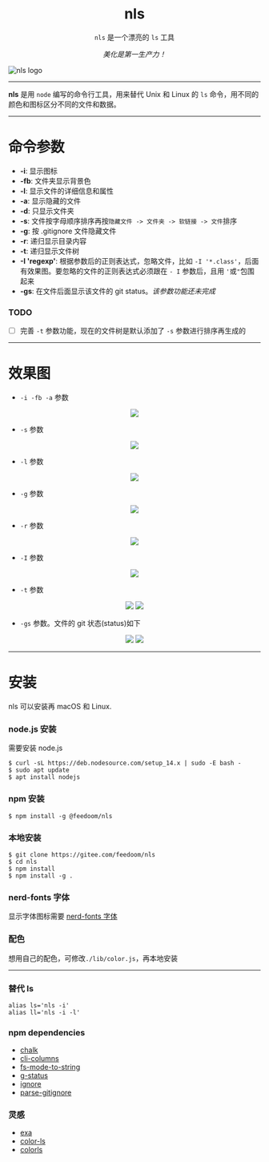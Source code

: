 <div align="center">
<h1>nls</h1>

`nls` 是一个漂亮的 `ls` 工具

*美化是第一生产力！*

</div>

![nls logo](picture/nls_logo.png)

---

**nls** 是用 `node` 编写的命令行工具，用来替代 Unix 和 Linux 的 `ls` 命令，用不同的颜色和图标区分不同的文件和数据。

---

<h1>命令参数</h1>

- **-i**: 显示图标
- **-fb**: 文件夹显示背景色
- **-l**: 显示文件的详细信息和属性
- **-a**: 显示隐藏的文件
- **-d**: 只显示文件夹
- **-s**: 文件按字母顺序排序再按`隐藏文件 -> 文件夹 -> 软链接 -> 文件`排序
- **-g**: 按 .gitignore 文件隐藏文件
- **-r**: 递归显示目录内容
- **-t**: 递归显示文件树
- **-I 'regexp'**: 根据参数后的正则表达式，忽略文件，比如 `-I '*.class'`，后面有效果图。要忽略的文件的正则表达式必须跟在 `- I` 参数后，且用 `'`或`"`包围起来
- **-gs**: 在文件后面显示该文件的 git status。*该参数功能还未完成*


### TODO
- [ ] 完善 `-t` 参数功能，现在的文件树是默认添加了 `-s` 参数进行排序再生成的

---

<h1>效果图</h1>

- `-i -fb -a` 参数
<div align="center">
<img src="./picture/nls_fb_a.png">
</div>

- `-s` 参数
<div align="center">
<img src="./picture/nls_s_i_fb.png">
</div>

- `-l` 参数
<div align="center">
<img src="./picture/nls_fb_a_l.png">
</div>

- `-g` 参数
<div align="center">
<img src="./picture/nls_g.png">
</div>

- `-r` 参数
<div align="center">
<img src="./picture/nls_r.png">
</div>

- `-I` 参数
<div align="center">
<img src="./picture/nls_I.png">
</div>

- `-t` 参数
<div align="center">
<img src="./picture/nls_t.png">
<img src="./picture/nls_l_t.png">
</div>

- `-gs` 参数。文件的 git 状态(status)如下
<div align="center">
<img src="./picture/nls_file_git_status.png">
<img src="./picture/nls_gs_i.png">
</div>

---

<h1>安装</h1>

nls 可以安装再 macOS 和 Linux.

### node.js 安装
需要安装 node.js

    $ curl -sL https://deb.nodesource.com/setup_14.x | sudo -E bash -
    $ sudo apt update
    $ apt install nodejs

### npm 安装

    $ npm install -g @feedoom/nls

### 本地安装

    $ git clone https://gitee.com/feedoom/nls
    $ cd nls
    $ npm install
    $ npm install -g .

### nerd-fonts 字体
显示字体图标需要 [nerd-fonts 字体](https://github.com/ryanoasis/nerd-fonts)

### 配色
想用自己的配色，可修改`./lib/color.js`，再本地安装

---

### 替代 ls
```
alias ls='nls -i'
alias ll='nls -i -l'
```

### npm dependencies
* [chalk](https://github.com/chalk/chalk)
* [cli-columns](https://github.com/shannonmoeller/cli-columns)
* [fs-mode-to-string](https://github.com/AndreasPizsa/fs-mode-to-string)
* [g-status](https://github.com/luftywiranda13/g-status)
* [ignore](https://github.com/kaelzhang/node-ignore)
* [parse-gitignore](https://github.com/jonschlinkert/parse-gitignore)

### 灵感
* [exa](https://github.com/ogham/exa)
* [color-ls](https://github.com/monsterkodi/color-ls)
* [colorls](https://github.com/husnulhamidiah/colorls)
